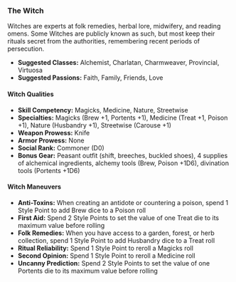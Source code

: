 ### The Witch

Witches are experts at folk remedies, herbal lore, midwifery, and
reading omens.  Some Witches are publicly known as such, but most keep their rituals
secret from the authorities, remembering recent periods of persecution.

- **Suggested Classes:** Alchemist, Charlatan, Charmweaver, Provincial, Virtuosa
- **Suggested Passions:** Faith, Family, Friends, Love

#### Witch Qualities
- **Skill Competency:** Magicks, Medicine, Nature, Streetwise
- **Specialties:** Magicks (Brew +1, Portents +1), Medicine (Treat +1, Poison +1), Nature (Husbandry +1), Streetwise (Carouse +1)
- **Weapon Prowess:** Knife
- **Armor Prowess:** None
- **Social Rank:** Commoner (D0)
- **Bonus Gear:** Peasant outfit (shift, breeches, buckled shoes), 4
  supplies of alchemical ingredients, alchemy tools (Brew, Poison +1D6), divination tools (Portents +1D6)

#### Witch Maneuvers
- **Anti-Toxins:** When creating an antidote or countering a poison, spend 1 Style Point to add Brew dice to a Poison roll
- **First Aid:** Spend 2 Style Points to set the value of one Treat die to its maximum value before rolling
- **Folk Remedies:** When you have access to a garden, forest, or herb collection, spend 1 Style Point to add Husbandry dice to a Treat roll
- **Ritual Reliability:** Spend 1 Style Point to reroll a Magicks roll
- **Second Opinion:** Spend 1 Style Point to reroll a Medicine roll
- **Uncanny Prediction:** Spend 2 Style Points to set the value of one Portents die to its maximum value before rolling

